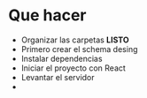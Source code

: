 # Que hacer

- Organizar las carpetas **LISTO**
- Primero crear el schema desing 
- Instalar dependencias
- Iniciar el proyecto con React
- Levantar el servidor
- 
